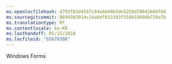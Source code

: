 ```yaml
---
ms.openlocfilehash: d793f83d4587c84e6b48b5de5250d70042686f66
ms.sourcegitcommit: 8699383914c24a0df033393f55db3369db728a7b
ms.translationtype: MT
ms.contentlocale: ko-KR
ms.lasthandoff: 05/15/2019
ms.locfileid: "65670306"
---
```

Windows Forms
